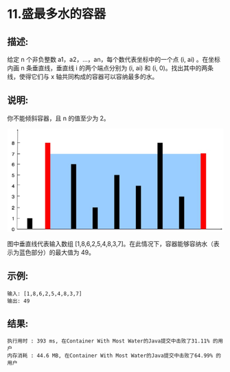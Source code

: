 11.盛最多水的容器
=
描述:
-
给定 n 个非负整数 a1，a2，...，an，每个数代表坐标中的一个点 (i, ai) 。在坐标内画 n 条垂直线，垂直线 i 的两个端点分别为 (i, ai) 和 (i, 0)。找出其中的两条线，使得它们与 x 轴共同构成的容器可以容纳最多的水。

说明:
-
你不能倾斜容器，且 n 的值至少为 2。

![Image text](question_11.jpg)

图中垂直线代表输入数组 [1,8,6,2,5,4,8,3,7]。在此情况下，容器能够容纳水（表示为蓝色部分）的最大值为 49。

 

示例:
-
    输入: [1,8,6,2,5,4,8,3,7]
    输出: 49
结果:
-
    执行用时 : 393 ms, 在Container With Most Water的Java提交中击败了31.11% 的用户
    内存消耗 : 44.6 MB, 在Container With Most Water的Java提交中击败了64.99% 的用户